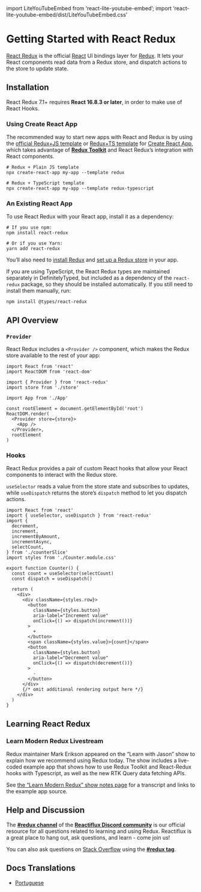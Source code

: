  

import LiteYouTubeEmbed from ‘react-lite-youtube-embed’; import ‘react-lite-youtube-embed/dist/LiteYouTubeEmbed.css’

Getting Started with React Redux
================================

[React Redux](https://github.com/reduxjs/react-redux) is the official [React](https://reactjs.org/) UI bindings layer for [Redux](https://redux.js.org/). It lets your React components read data from a Redux store, and dispatch actions to the store to update state.

Installation
------------

React Redux 7.1+ requires **React 16.8.3 or later**, in order to make use of React Hooks.

### Using Create React App

The recommended way to start new apps with React and Redux is by using the [official Redux+JS template](https://github.com/reduxjs/cra-template-redux) or [Redux+TS template](https://github.com/reduxjs/cra-template-redux-typescript) for [Create React App](https://github.com/facebook/create-react-app), which takes advantage of **[Redux Toolkit](https://redux-toolkit.js.org/)** and React Redux’s integration with React components.

    # Redux + Plain JS template
    npx create-react-app my-app --template redux

    # Redux + TypeScript template
    npx create-react-app my-app --template redux-typescript

### An Existing React App

To use React Redux with your React app, install it as a dependency:

    # If you use npm:
    npm install react-redux

    # Or if you use Yarn:
    yarn add react-redux

You’ll also need to [install Redux](https://redux.js.org/introduction/installation) and [set up a Redux store](https://redux.js.org/recipes/configuring-your-store/) in your app.

If you are using TypeScript, the React Redux types are maintained separately in DefinitelyTyped, but included as a dependency of the `react-redux` package, so they should be installed automatically. If you still need to install them manually, run:

    npm install @types/react-redux

API Overview
------------

### `Provider`

React Redux includes a `<Provider />` component, which makes the Redux store available to the rest of your app:

    import React from 'react'
    import ReactDOM from 'react-dom'

    import { Provider } from 'react-redux'
    import store from './store'

    import App from './App'

    const rootElement = document.getElementById('root')
    ReactDOM.render(
      <Provider store={store}>
        <App />
      </Provider>,
      rootElement
    )

### Hooks

React Redux provides a pair of custom React hooks that allow your React components to interact with the Redux store.

`useSelector` reads a value from the store state and subscribes to updates, while `useDispatch` returns the store’s `dispatch` method to let you dispatch actions.

    import React from 'react'
    import { useSelector, useDispatch } from 'react-redux'
    import {
      decrement,
      increment,
      incrementByAmount,
      incrementAsync,
      selectCount,
    } from './counterSlice'
    import styles from './Counter.module.css'

    export function Counter() {
      const count = useSelector(selectCount)
      const dispatch = useDispatch()

      return (
        <div>
          <div className={styles.row}>
            <button
              className={styles.button}
              aria-label="Increment value"
              onClick={() => dispatch(increment())}
            >
              +
            </button>
            <span className={styles.value}>{count}</span>
            <button
              className={styles.button}
              aria-label="Decrement value"
              onClick={() => dispatch(decrement())}
            >
              -
            </button>
          </div>
          {/* omit additional rendering output here */}
        </div>
      )
    }

Learning React Redux
--------------------

### Learn Modern Redux Livestream

Redux maintainer Mark Erikson appeared on the “Learn with Jason” show to explain how we recommend using Redux today. The show includes a live-coded example app that shows how to use Redux Toolkit and React-Redux hooks with Typescript, as well as the new RTK Query data fetching APIs.

See [the “Learn Modern Redux” show notes page](https://www.learnwithjason.dev/let-s-learn-modern-redux) for a transcript and links to the example app source.

Help and Discussion
-------------------

The **[\#redux channel](https://discord.gg/0ZcbPKXt5bZ6au5t)** of the **[Reactiflux Discord community](http://www.reactiflux.com)** is our official resource for all questions related to learning and using Redux. Reactiflux is a great place to hang out, ask questions, and learn - come join us!

You can also ask questions on [Stack Overflow](https://stackoverflow.com) using the **[\#redux tag](https://stackoverflow.com/questions/tagged/redux)**.

Docs Translations
-----------------

-   [Portuguese](https://fernandobelotto.github.io/react-redux)
